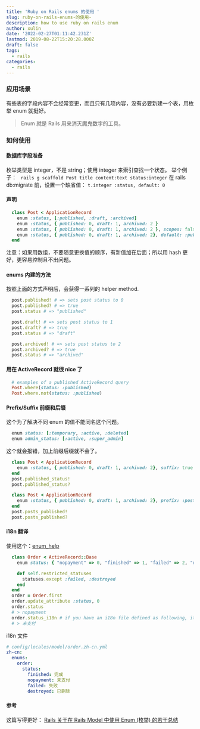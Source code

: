 ```yaml
---
title: 'Ruby on Rails enums 的使用 '
slug: ruby-on-rails-enums-的使用-
description: how to use ruby on rails enum
author: xulin
date: '2022-02-27T01:11:42.231Z'
lastmod: 2019-08-22T15:20:28.000Z
draft: false
tags:
  - rails
categories:
  - rails
---
```


### 应用场景
  有些表的字段内容不会经常变更，而且只有几项内容，没有必要新建一个表，用枚举 enum 就挺好。
  > Enum 就是 Rails 用来消灭魔鬼数字的工具。

### 如何使用
#### 数据库字段准备
  枚举类型是 integer，不是 string；使用 integer 来索引查找一个状态。
  举个例子：
`  rails g scaffold Post title content:text status:integer `
在 rails db:migrate 前，设置一个缺省值：
`t.integer :status, default: 0`

#### 声明
``` ruby
  class Post < ApplicationRecord
    enum :status, [:published, :draft, :archived]
    enum :status, { published: 0, draft: 1, archived: 2 }
    enum :status, { published: 0, draft: 1, archived: 2 }, scopes: false #有时候你不想用默认的缺省值，就可以加上这个
    enum :status, { published: 0, draft: 1, archived: 2}, default: :published
  end
```
注意：如果用数组，不要随意更换值的顺序，有新值加在后面；所以用 hash 更好，更容易控制且不出问题。

#### enums 内建的方法
按照上面的方式声明后，会获得一系列的 helper method.

``` ruby
  post.published! # => sets post status to 0
  post.published? # => true
  post.status # => "published"

  post.draft! # => sets post status to 1
  post.draft? # => true
  post.status # => "draft"

  post.archived! # => sets post status to 2
  post.archived? # => true
  post.status # => "archived"
```
#### 用在 ActiveRecord 就很 nice 了
```ruby
  # examples of a published ActiveRecord query
  Post.where(status: :published)
  Post.where.not(status: :published)
```
#### Prefix/Suffix 前缀和后缀
这个为了解决不同 enum 的值不能同名这个问题。
```ruby
  enum status: [:temporary, :active, :deleted]
  enum admin_status: [:active, :super_admin]

```  
这个就会报错，加上前缀后缀就不会了。

```ruby
  class Post < ApplicationRecord
    enum :status, { published: 0, draft: 1, archived: 2}, suffix: true
  end
  post.published_status!
  post.published_status?

  class Post < ApplicationRecord
    enum :status, { published: 0, draft: 1, archived: 2}, prefix: :posts
  end
  post.posts_published!
  post.posts_published?
```
#### i18n 翻译
使用这个：[enum_help](https://github.com/zmbacker/enum_help)
``` ruby 
  class Order < ActiveRecord::Base
    enum status: { "nopayment" => 0, "finished" => 1, "failed" => 2, "destroyed" => 3 }

    def self.restricted_statuses
      statuses.except :failed, :destroyed
    end
  end
  order = Order.first
  order.update_attribute :status, 0
  order.status
  # > nopayment
  order.status_i18n # if you have an i18n file defined as following, it will return "未支付".
  # > 未支付
```
i18n 文件
```yml
# config/locales/model/order.zh-cn.yml
zh-cn:
  enums:
    order:
      status:
        finished: 完成
        nopayment: 未支付
        failed: 失败
        destroyed: 已删除
```

#### 参考
这篇写得更好：
[Rails 关于在 Rails Model 中使用 Enum (枚举) 的若干总结](https://ruby-china.org/topics/28654)
